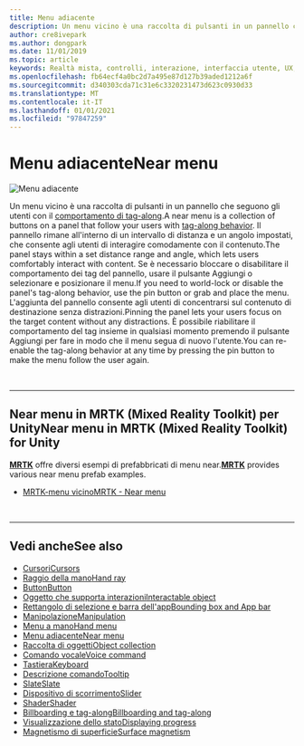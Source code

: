 ```yaml
---
title: Menu adiacente
description: Un menu vicino è una raccolta di pulsanti in un pannello che seguono il comportamento di tag-along.
author: cre8ivepark
ms.author: dongpark
ms.date: 11/01/2019
ms.topic: article
keywords: Realtà mista, controlli, interazione, interfaccia utente, UX, menu, cuffie per realtà mista, cuffie di realtà mista di Windows, headset di realtà virtuale, HoloLens, MRTK, Toolkit realtà mista
ms.openlocfilehash: fb64ecf4a0bc2d7a495e87d127b39aded1212a6f
ms.sourcegitcommit: d340303cda71c31e6c3320231473d623c0930d33
ms.translationtype: MT
ms.contentlocale: it-IT
ms.lasthandoff: 01/01/2021
ms.locfileid: "97847259"
---
```

# <a name="near-menu"></a><span data-ttu-id="70650-104">Menu adiacente</span><span class="sxs-lookup"><span data-stu-id="70650-104">Near menu</span></span>

![Menu adiacente](images/UX_Hero_NearMenu.jpg)

<span data-ttu-id="70650-106">Un menu vicino è una raccolta di pulsanti in un pannello che seguono gli utenti con il [comportamento di tag-along](billboarding-and-tag-along.md#what-is-a-tag-along).</span><span class="sxs-lookup"><span data-stu-id="70650-106">A near menu is a collection of buttons on a panel that follow your users with [tag-along behavior](billboarding-and-tag-along.md#what-is-a-tag-along).</span></span> <span data-ttu-id="70650-107">Il pannello rimane all'interno di un intervallo di distanza e un angolo impostati, che consente agli utenti di interagire comodamente con il contenuto.</span><span class="sxs-lookup"><span data-stu-id="70650-107">The panel stays within a set distance range and angle, which lets users comfortably interact with content.</span></span> <span data-ttu-id="70650-108">Se è necessario bloccare o disabilitare il comportamento dei tag del pannello, usare il pulsante Aggiungi o selezionare e posizionare il menu.</span><span class="sxs-lookup"><span data-stu-id="70650-108">If you need to world-lock or disable the panel's tag-along behavior, use the pin button or grab and place the menu.</span></span> <span data-ttu-id="70650-109">L'aggiunta del pannello consente agli utenti di concentrarsi sul contenuto di destinazione senza distrazioni.</span><span class="sxs-lookup"><span data-stu-id="70650-109">Pinning the panel lets your users focus on the target content without any distractions.</span></span> <span data-ttu-id="70650-110">È possibile riabilitare il comportamento del tag insieme in qualsiasi momento premendo il pulsante Aggiungi per fare in modo che il menu segua di nuovo l'utente.</span><span class="sxs-lookup"><span data-stu-id="70650-110">You can re-enable the tag-along behavior at any time by pressing the pin button to make the menu follow the user again.</span></span>

<br>

---

## <a name="near-menu-in-mrtk-mixed-reality-toolkit-for-unity"></a><span data-ttu-id="70650-111">Near menu in MRTK (Mixed Reality Toolkit) per Unity</span><span class="sxs-lookup"><span data-stu-id="70650-111">Near menu in MRTK (Mixed Reality Toolkit) for Unity</span></span>
<span data-ttu-id="70650-112">**[MRTK](https://github.com/Microsoft/MixedRealityToolkit-Unity)** offre diversi esempi di prefabbricati di menu near.</span><span class="sxs-lookup"><span data-stu-id="70650-112">**[MRTK](https://github.com/Microsoft/MixedRealityToolkit-Unity)** provides various near menu prefab examples.</span></span>

* [<span data-ttu-id="70650-113">MRTK-menu vicino</span><span class="sxs-lookup"><span data-stu-id="70650-113">MRTK - Near menu</span></span>](https://microsoft.github.io/MixedRealityToolkit-Unity/Documentation/README_NearMenu.html)

<br>

---

## <a name="see-also"></a><span data-ttu-id="70650-114">Vedi anche</span><span class="sxs-lookup"><span data-stu-id="70650-114">See also</span></span>

* [<span data-ttu-id="70650-115">Cursori</span><span class="sxs-lookup"><span data-stu-id="70650-115">Cursors</span></span>](cursors.md)
* [<span data-ttu-id="70650-116">Raggio della mano</span><span class="sxs-lookup"><span data-stu-id="70650-116">Hand ray</span></span>](point-and-commit.md)
* [<span data-ttu-id="70650-117">Button</span><span class="sxs-lookup"><span data-stu-id="70650-117">Button</span></span>](button.md)
* [<span data-ttu-id="70650-118">Oggetto che supporta interazioni</span><span class="sxs-lookup"><span data-stu-id="70650-118">Interactable object</span></span>](interactable-object.md)
* [<span data-ttu-id="70650-119">Rettangolo di selezione e barra dell'app</span><span class="sxs-lookup"><span data-stu-id="70650-119">Bounding box and App bar</span></span>](app-bar-and-bounding-box.md)
* [<span data-ttu-id="70650-120">Manipolazione</span><span class="sxs-lookup"><span data-stu-id="70650-120">Manipulation</span></span>](direct-manipulation.md)
* [<span data-ttu-id="70650-121">Menu a mano</span><span class="sxs-lookup"><span data-stu-id="70650-121">Hand menu</span></span>](hand-menu.md)
* [<span data-ttu-id="70650-122">Menu adiacente</span><span class="sxs-lookup"><span data-stu-id="70650-122">Near menu</span></span>](near-menu.md)
* [<span data-ttu-id="70650-123">Raccolta di oggetti</span><span class="sxs-lookup"><span data-stu-id="70650-123">Object collection</span></span>](object-collection.md)
* [<span data-ttu-id="70650-124">Comando vocale</span><span class="sxs-lookup"><span data-stu-id="70650-124">Voice command</span></span>](voice-input.md)
* [<span data-ttu-id="70650-125">Tastiera</span><span class="sxs-lookup"><span data-stu-id="70650-125">Keyboard</span></span>](keyboard.md)
* [<span data-ttu-id="70650-126">Descrizione comando</span><span class="sxs-lookup"><span data-stu-id="70650-126">Tooltip</span></span>](tooltip.md)
* [<span data-ttu-id="70650-127">Slate</span><span class="sxs-lookup"><span data-stu-id="70650-127">Slate</span></span>](slate.md)
* [<span data-ttu-id="70650-128">Dispositivo di scorrimento</span><span class="sxs-lookup"><span data-stu-id="70650-128">Slider</span></span>](slider.md)
* [<span data-ttu-id="70650-129">Shader</span><span class="sxs-lookup"><span data-stu-id="70650-129">Shader</span></span>](shader.md)
* [<span data-ttu-id="70650-130">Billboarding e tag-along</span><span class="sxs-lookup"><span data-stu-id="70650-130">Billboarding and tag-along</span></span>](billboarding-and-tag-along.md)
* [<span data-ttu-id="70650-131">Visualizzazione dello stato</span><span class="sxs-lookup"><span data-stu-id="70650-131">Displaying progress</span></span>](progress.md)
* [<span data-ttu-id="70650-132">Magnetismo di superficie</span><span class="sxs-lookup"><span data-stu-id="70650-132">Surface magnetism</span></span>](surface-magnetism.md)
